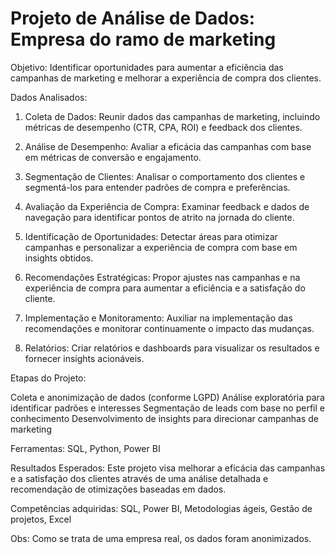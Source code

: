 # Projeto de Análise de Dados: Empresa do ramo de marketing

Objetivo: Identificar oportunidades para aumentar a eficiência das campanhas de marketing e melhorar a experiência de compra dos clientes.

Dados Analisados:

1. Coleta de Dados: Reunir dados das campanhas de marketing, incluindo métricas de desempenho (CTR, CPA, ROI) e feedback dos clientes.

2. Análise de Desempenho: Avaliar a eficácia das campanhas com base em métricas de conversão e engajamento.

3. Segmentação de Clientes: Analisar o comportamento dos clientes e segmentá-los para entender padrões de compra e preferências.

4. Avaliação da Experiência de Compra: Examinar feedback e dados de navegação para identificar pontos de atrito na jornada do cliente.

5. Identificação de Oportunidades: Detectar áreas para otimizar campanhas e personalizar a experiência de compra com base em insights obtidos.

6. Recomendações Estratégicas: Propor ajustes nas campanhas e na experiência de compra para aumentar a eficiência e a satisfação do cliente.

7. Implementação e Monitoramento: Auxiliar na implementação das recomendações e monitorar continuamente o impacto das mudanças.

8. Relatórios: Criar relatórios e dashboards para visualizar os resultados e fornecer insights acionáveis.

Etapas do Projeto:

Coleta e anonimização de dados (conforme LGPD)
Análise exploratória para identificar padrões e interesses
Segmentação de leads com base no perfil e conhecimento
Desenvolvimento de insights para direcionar campanhas de marketing

Ferramentas: SQL, Python, Power BI

Resultados Esperados: Este projeto visa melhorar a eficácia das campanhas e a satisfação dos clientes através de uma análise detalhada e recomendação de otimizações baseadas em dados.

Competências adquiridas: SQL, Power BI, Metodologias ágeis, Gestão de projetos, Excel

Obs: Como se trata de uma empresa real, os dados foram anonimizados.
